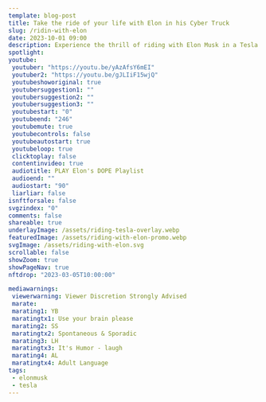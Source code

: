 ```yaml
---
template: blog-post
title: Take the ride of your life with Elon in his Cyber Truck
slug: /ridin-with-elon
date: 2023-10-01 09:00
description: Experience the thrill of riding with Elon Musk in a Tesla Cyber Truck
spotlight:
youtube:
 youtuber: "https://youtu.be/yAzAfsY6mEI"
 youtuber2: "https://youtu.be/gJLIiF15wjQ"
 youtubeshoworiginal: true
 youtubersuggestion1: ""
 youtubersuggestion2: ""
 youtubersuggestion3: ""
 youtubestart: "0"
 youtubeend: "246"
 youtubemute: true
 youtubecontrols: false
 youtubeautostart: true
 youtubeloop: true
 clicktoplay: false
 contentinvideo: true
 audiotitle: PLAY Elon's DOPE Playlist
 audioend: ""
 audiostart: "90"
 liarliar: false
isnftforsale: false
svgzindex: "0"
comments: false
shareable: true
underlayImage: /assets/riding-tesla-overlay.webp
featuredImage: /assets/riding-with-elon-promo.webp
svgImage: /assets/riding-with-elon.svg
scrollable: false
showZoom: true
showPageNav: true
nftdrop: "2023-03-05T10:00:00"

mediawarnings:
 viewerwarning: Viewer Discretion Strongly Advised
 marate: 
 marating1: YB
 maratingtx1: Use your brain please
 marating2: SS
 maratingtx2: Spontaneous & Sporadic
 marating3: LH
 maratingtx3: It's Humor - laugh
 marating4: AL
 maratingtx4: Adult Language
tags: 
 - elonmusk
 - tesla
---
```




<!-- https://youtu.be/_E8NpjpTxd8 -->